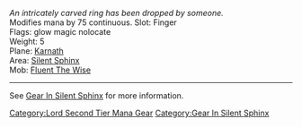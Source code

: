 *An intricately carved ring has been dropped by someone.*  
Modifies mana by 75 continuous. Slot: Finger  
Flags: glow magic nolocate  
Weight: 5  
Plane: [Karnath](:Category:Karnath "wikilink")  
Area: [Silent Sphinx](:Category:Silent_Sphinx "wikilink")  
Mob: [Fluent The Wise](Fluent_The_Wise "wikilink")  

------------------------------------------------------------------------

See [Gear In Silent Sphinx](:Category:Gear_In_Silent_Sphinx "wikilink")
for more information.

[Category:Lord Second Tier Mana
Gear](Category:Lord_Second_Tier_Mana_Gear "wikilink") [Category:Gear In
Silent Sphinx](Category:Gear_In_Silent_Sphinx "wikilink")
